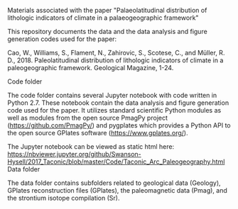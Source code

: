 Materials associated with the paper "Palaeolatitudinal distribution of lithologic indicators of climate in a palaeogeographic framework"

This repository documents the data and the data analysis and figure generation codes used for the paper:

Cao, W., Williams, S., Flament, N., Zahirovic, S., Scotese, C., and Müller, R. D., 2018. Paleolatitudinal distribution of lithologic indicators of climate in a paleogeographic framework. Geological Magazine, 1-24.

Code folder

The code folder contains several Jupyter notebook with code written in Python 2.7. These notebook contain the data analysis and figure generation code used for the paper. It utilizes standard scientific Python modules as well as modules from the open source PmagPy project (https://github.com/PmagPy/) and pygplates which provides a Python API to the open source GPlates software (https://www.gplates.org/).

The Jupyter notebook can be viewed as static html here: https://nbviewer.jupyter.org/github/Swanson-Hysell/2017_Taconic/blob/master/Code/Taconic_Arc_Paleogeography.html
Data folder

The data folder contains subfolders related to geological data (Geology), GPlates reconstruction files (GPlates), the paleomagnetic data (Pmag), and the strontium isotope compilation (Sr).
